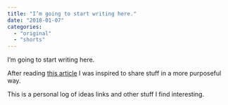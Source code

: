 ```yaml
---
title: "I’m going to start writing here."
date: "2018-01-07"
categories: 
  - "original"
  - "shorts"
---
```


I’m going to start writing here.

After reading [this article](http://timkadlec.com/2018/01/owning-my-own-content/) I was inspired to share stuff in a more purposeful way.

This is a personal log of ideas links and other stuff I find interesting.
